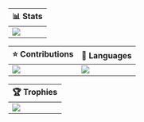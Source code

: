 | :bar_chart: Stats |
| - |
| ![](https://github-readme-stats.vercel.app/api?username=deathbeam&theme=radical&hide_border=true&include_all_commits=true&count_private=false&card_width=1012px) |

| :star: Contributions | :link: Languages |
| - | - |
| ![](https://github-readme-streak-stats.herokuapp.com/?user=deathbeam&theme=radical&hide_border=true&card_height=282px) | ![](https://github-readme-stats.vercel.app/api/top-langs/?username=deathbeam&theme=radical&hide_border=true&include_all_commits=true&count_private=false&card_width=500px) |

| :trophy: Trophies |
| - |
| ![](https://github-profile-trophy.vercel.app/?username=deathbeam&theme=radical&no-frame=true&no-bg=false&margin-w=4) |

